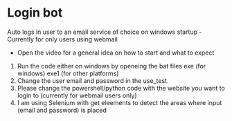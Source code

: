 # Login bot
 Auto logs in user to an email service of choice on windows startup - Currently for only users using webmail
 - Open the video for a general idea on how to start and what to expect
1) Run the code either on windows by openeing the bat files exe (for windows) exe1 (for other platforms)
2) Change the user email and password in the use_test.
2) Please change the powershell/python code with the website you want to login to (currently for webmail users only)
3) I am using Selenium with get eleements to detect the areas where input (email and password) is placed  
